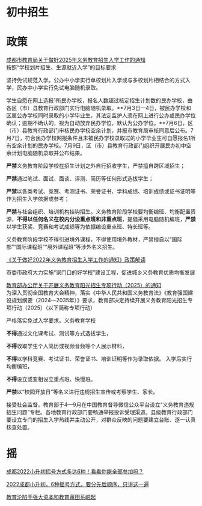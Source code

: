 # 初中招生

# 政策
[成都市教育局关于做好2025年义务教育招生入学工作的通知](https://edu.chengdu.gov.cn/cdedu/c113016/2025-03/17/content_75ad55cfd1d1464c8252b2de0914f021.shtml)  
按照“学校划片招生、生源就近入学”的目标要求  

坚持免试规范入学。公办中小学实行单校划片入学或与多校划片相结合的方式入学，民办中小学实行免试电脑随机录取。

学生自愿在网上选报1所民办学校，报名人数超过核定招生计划数的民办学校，由各区（市）县教育行政部门实行电脑随机录取。**7月3日—4日，被民办学校和区属公办学校同时录取的小学毕业生，其法定监护人须在网上进行公办或民办学位确认；逾期不确认的，视为自动放弃民办学位，默认为公办学位。**7月6日，区（市）县教育行政部门审核民办学校空余计划，并报市教育局审核同意后公布。7月7日，符合民办学校网报条件且未被民办学校录取过的小学毕业生可自愿报名1所有空余计划的民办学校。7月9日，区（市）县教育行政部门组织开展民办初中空余计划电脑随机录取并公布结果。

**严禁**义务教育阶段学校在招生计划之外自行招收学生，严禁擅自跨区域招生； 

**严禁**通过笔试、面试、面谈、评测、简历等任何形式选拔学生；

**严禁**以各类考试、竞赛、考测证书、荣誉证书、学科成绩、培训成绩或证书证明等作为招生入学依据或参考；

**严禁**与社会组织、培训机构挂钩招生。义务教育阶段学校要均衡编班、均衡配置资源，**不得以任何名义在校内分设重点班和非重点班**，提倡采用电脑随机编班，**严禁**以学生获奖、竞赛和考试成绩等为依据编设重点班、特长班等。

义务教育阶段学校不得引进境外课程，不得使用境外教材，严禁擅自以“国际部”“国际课程班”“境外课程班”等涉外名义招生。

[《关于做好2022年义务教育招生入学工作的通知》政策解读](http://gk.chengdu.gov.cn/govInfo/detail.action?id=3356068&tn=2)

市委市政府大力实施“家门口的好学校”建设工程，促进城乡义务教育优质均衡发展

[教育部办公厅关于开展义务教育阳光招生专项行动（2025）的通知](http://www.moe.gov.cn/srcsite/A06/s3321/202503/t20250327_1184998.html)  
为深入贯彻全国教育大会精神，落实《中华人民共和国义务教育法》《教育强国建设规划纲要（2024—2035年）》要求，教育部决定持续开展义务教育阳光招生专项行动（2025）（以下简称专项行动）

严格落实免试入学要求。义务教育学校

**不得**通过文化课考试、测试等方式选拔学生，

**不得**收取学生个人简历或视频音频等个人展示材料，

**不得**以学科竞赛、考试证书、荣誉证书、培训证明等作为录取依据。
入学后实行均衡编班，

**不得**设立或变相设立重点班、快慢班。

**严禁**以“校园开放日”等名义进行违规招生宣传或考察学生、家长。

接受社会监督。教育部于4—9月在中国教育督导微信公众平台设立“义务教育违规招生问题”专栏。各地教育行政部门要畅通举报投诉受理渠道。县级教育行政部门要设立专门的招生入学热线并主动公开，对群众反映的问题要建立台账、逐一认真核查处置。


# 摇

[成都2022小升初摇号方式多达6种！看看你能全部参加吗？](http://gk.chengdu.gov.cn/govInfo/detail.action?id=3356068&tn=2)

[2022成都小升初，6种摇号方式，要分先后顺序，只讲这一遍](https://www.163.com/dy/article/H4H75P3B0552ALSI.html)


[教育沦陷于强大资本和教育莆田系崛起](http://www.wyzxwk.com/Article/shidai/2019/03/400646.html)